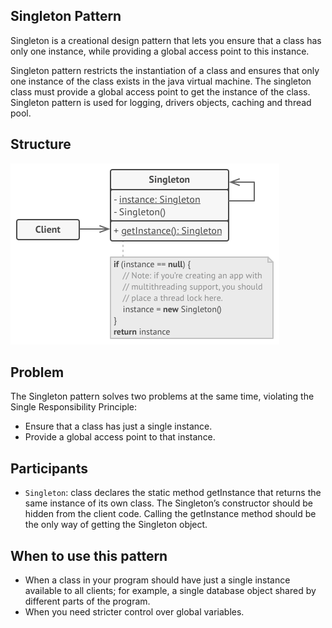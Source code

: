 ## Singleton Pattern
Singleton is a creational design pattern that lets you ensure that a class has only one instance, while providing a 
global access point to this instance.

Singleton pattern restricts the instantiation of a class and ensures that only one instance of the class exists in the 
java virtual machine. The singleton class must provide a global access point to get the instance of the class. 
Singleton pattern is used for logging, drivers objects, caching and thread pool.

## Structure
![](../../../../../../../../docs/img/singleton-pattern.png)

## Problem
The Singleton pattern solves two problems at the same time, violating the Single Responsibility Principle:

- Ensure that a class has just a single instance.
- Provide a global access point to that instance.

## Participants
- `Singleton`: class declares the static method getInstance that returns the same instance of its own class.
The Singleton’s constructor should be hidden from the client code. Calling the getInstance method should be the only 
way of getting the Singleton object.

## When to use this pattern
- When a class in your program should have just a single instance available to all clients; 
for example, a single database object shared by different parts of the program.
- When you need stricter control over global variables.

